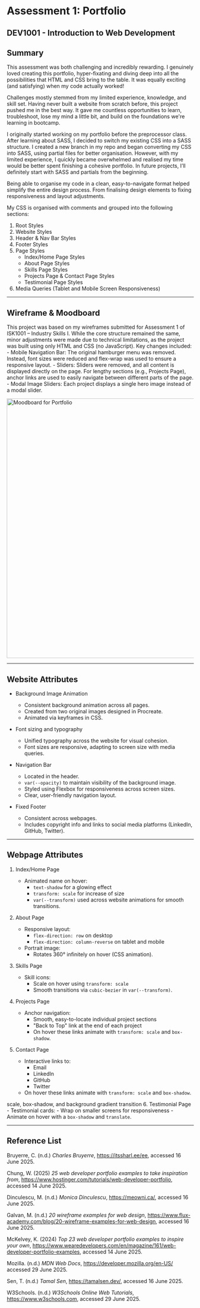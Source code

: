 # Assessment 1: Portfolio
## DEV1001 - Introduction to Web Development

## Summary

This assessment was both challenging and incredibly rewarding. I genuinely loved creating this portfolio, hyper-fixating and diving deep into all the possibilities that HTML and CSS bring to the table. It was equally exciting (and satisfying) when my code actually worked!

Challenges mostly stemmed from my limited experience, knowledge, and skill set. Having never built a website from scratch before, this project pushed me in the best way. It gave me countless opportunities to learn, troubleshoot, lose my mind a little bit, and build on the foundations we're learning in bootcamp.

I originally started working on my portfolio before the preprocessor class. After learning about SASS, I decided to switch my existing CSS into a SASS structure. I created a new branch in my repo and began converting my CSS into SASS, using partial files for better organisation. However, with my limited experience, I quickly became overwhelmed and realised my time would be better spent finishing a cohesive portfolio. In future projects, I’ll definitely start with SASS and partials from the beginning.

Being able to organise my code in a clean, easy-to-navigate format helped simplify the entire design process. From finalising design elements to fixing responsiveness and layout adjustments.

My CSS is organised with comments and grouped into the following sections:
1. Root Styles
2. Website Styles
3. Header & Nav Bar Styles
4. Footer Styles
5. Page Styles
    - Index/Home Page Styles
    - About Page Styles
    - Skills Page Styles
    - Projects Page & Contact Page Styles
    - Testimonial Page Styles
6. Media Queries (Tablet and Mobile Screen Responsiveness)

<hr>

## Wireframe & Moodboard

This project was based on my wireframes submitted for Assessment 1 of ISK1001 – Industry Skills I. While the core structure remained the same, minor adjustments were made due to technical limitations, as the project was built using only HTML and CSS (no JavaScript). Key changes included:
    - Mobile Navigation Bar: The original hamburger menu was removed. Instead, font sizes were reduced and flex-wrap was used to ensure a responsive layout.
    - Sliders: Sliders were removed, and all content is displayed directly on the page. For lengthy sections (e.g., Projects Page), anchor links are used to easily navigate between different parts of the page.
    - Modal Image Sliders: Each project displays a single hero image instead of a modal slider.

<img src="icons-images/moodboard.png" alt="Moodboard for Portfolio" width="700px">

<hr>

## Website Attributes
- Background Image Animation
    - Consistent background animation across all pages.
    - Created from two original images designed in Procreate.
    - Animated via keyframes in CSS.  

- Font sizing and typography
    - Unified typography across the website for visual cohesion.
    - Font sizes are responsive, adapting to screen size with media queries.  

- Navigation Bar
    - Located in the header.
    - ``var(--opacity)`` to maintain visibility of the background image.
    - Styled using Flexbox for responsiveness across screen sizes.
    - Clear, user-friendly navigation layout.  

- Fixed Footer
    - Consistent across webpages.
    - Includes copyright info and links to social media platforms (LinkedIn, GitHub, Twitter).

<hr>

## Webpage Attributes
1. Index/Home Page
    - Animated name on hover:
        - ``text-shadow`` for a glowing effect
        - ``transform: scale`` for increase of size
        - ``var(--transform)`` used across website animations for smooth transitions. 

2. About Page
    - Responsive layout:
        - ``flex-direction: row`` on desktop
        - ``flex-direction: column-reverse`` on tablet and mobile
    - Portrait image:
        - Rotates 360° infinitely on hover (CSS animation). 

3. Skills Page
    - Skill icons:
        - Scale on hover using ``transform: scale``
        - Smooth transitions via ``cubic-bezier`` in ``var(--transform)``. 

4. Projects Page
    - Anchor navigation:
        - Smooth, easy-to-locate individual project sections
        - "Back to Top" link at the end of each project
        - On hover these links animate with ``transform: scale`` and ``box-shadow``. 
        
5. Contact Page
    - Interactive links to:
        - Email
        - LinkedIn
        - GitHub
        - Twitter
    - On hover these links animate with ``transform: scale`` and ``box-shadow``. 


scale, box-shadow, and background gradient transition
6. Testimonial Page
    - Testimonial cards:
        - Wrap on smaller screens for responsiveness
        - Animate on hover with a ``box-shadow`` and ``translate``.

<hr>

## Reference List
Bruyerre, C. (n.d.) *Charles Bruyerre*, https://itssharl.ee/ee, accessed 16 June 2025.

Chung, W. (2025) *25 web developer portfolio examples to take inspiration from*, https://www.hostinger.com/tutorials/web-developer-portfolio, accessed 14 June 2025.

Dinculescu, M. (n.d.) *Monica Dinculescu*, https://meowni.ca/, accessed 16 June 2025.  

Galvan, M. (n.d.) *20 wireframe examples for web design*, https://www.flux-academy.com/blog/20-wireframe-examples-for-web-design, accessed 16 June 2025.  

McKelvey, K. (2024) *Top 23 web developer portfolio examples to inspire your own*, https://www.wearedevelopers.com/en/magazine/161/web-developer-portfolio-examples, accessed 14 June 2025.

Mozilla. (n.d.) *MDN Web Docs*, https://developer.mozilla.org/en-US/ accessed 29 June 2025.

Sen, T. (n.d.) *Tamal Sen*, https://tamalsen.dev/, accessed 16 June 2025.

W3Schools. (n.d.) *W3Schools Online Web Tutorials*, https://www.w3schools.com, accessed 29 June 2025.